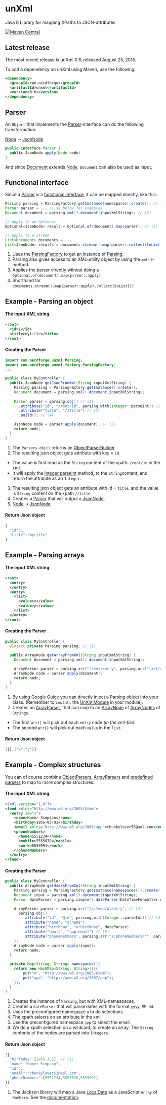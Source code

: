 # unXml

Java 8 Library for mapping XPaths to JSON-attributes.

[![Maven Central](https://maven-badges.herokuapp.com/maven-central/com.nerdforge/unxml/badge.svg)](https://maven-badges.herokuapp.com/maven-central/com.nerdforge/unxml)

Latest release
--------------

The most recent release is unXml 0.6, released August 25, 2015.

To add a dependency on unXml using Maven, use the following:

```xml
<dependency>
  <groupId>com.nerdforge</groupId>
  <artifactId>unxml</artifactId>
  <version>0.6</version>
</dependency>
```

## Parser

An `Object` that implements the [Parser](src/main/java/com/nerdforge/unxml/parsers/Parser.java)-interface can do the following transformation:

[Node](https://docs.oracle.com/javase/8/docs/api/index.html?org/w3c/dom/Node.html) ➝ [JsonNode](http://fasterxml.github.io/jackson-databind/javadoc/2.5/com/fasterxml/jackson/databind/JsonNode.html)
```java
public interface Parser {
  public JsonNode apply(Node node)
}
```

And since [Document](https://docs.oracle.com/javase/8/docs/api/org/w3c/dom/Document.html) extends [Node](https://docs.oracle.com/javase/8/docs/api/index.html?org/w3c/dom/Node.html), `Document` can also be used as input.

## Functional interface

Since a [Parser](src/main/java/com/nerdforge/unxml/parsers/Parser.java) is a [functional interface](https://docs.oracle.com/javase/8/docs/api/java/lang/FunctionalInterface.html), it can be mapped directly, like this:

```java
Parsing parsing = ParsingFactory.getInstance(namespaces).create(); // (1)
Parser parser = ... // se below for examples
Document document = parsing.xml().document(inputXmlString); // (2)

// Apply to an Optional
Optional<JsonNode> result = Optional.of(document).map(parser); // (3)

// Apply to a Stream
List<Document> documents = ...
List<JsonNode> results = documents.stream().map(parser).collect(toList()); // (4)
```

 1. Uses the [ParsingFactory](src/main/java/com/nerdforge/unxml/factory/ParsingFactory.java) to get an instance of [Parsing](src/main/java/com/nerdforge/unxml/Parsing.java).
 2. Parsing also gives access to an XML-utility object by using the `xml()`-method.
 3. Applies the parser directly without doing a `Optional.of(document).map(parser::apply)`
 4. Shorthand for `documents.stream().map(parser::apply).collect(toList())`

## Example - Parsing an object

#### The input XML string

```xml
<root>
  <id>1</id>
  <title>mytitle</title>
</root>
```

#### Creating the Parser

```java
import com.nerdforge.unxml.Parsing;
import com.nerdforge.unxml.factory.ParsingFactory;
...

public class MyController {
  public JsonNode getJsonFromXml(String inputXmlString) {
    Parsing parsing = ParsingFactory.getInstance().create();
    Document document = parsing.xml().document(inputXmlString);
    
    Parser parser = parsing.obj() // (1)
      .attribute("id", "/root/id", parsing.with(Integer::parseInt)) // (2)
      .attribute("title", "//title") // (3)
      .build(); // (4)

    JsonNode node = parser.apply(document); // (5)
    return node;
  }
}
```

 1. The `Parsers.obj()` returns an [ObjectParserBuilder](src/main/java/com/nerdforge/unxml/parsers/builders/ObjectParserBuilder.java)
 2. The resulting json object gets attribute with key = `id`.
   * The value is first read as the `String` content of the xpath: `/root/id` in the xml.
   * It will apply the [Integer.parseInt](https://docs.oracle.com/javase/8/docs/api/java/lang/Integer.html) method, to the `String`content, and return the attribute as an `Integer`.
 3. The resulting json object gets an attribute with id = `title`, and the value is `String` content on the xpath `//title`.
 4. Creates a [Parser](src/main/java/com/nerdforge/unxml/parsers/Parser.java) that will output a [JsonNode](http://fasterxml.github.io/jackson-databind/javadoc/2.5/com/fasterxml/jackson/databind/JsonNode.html).
 5. [Node](https://docs.oracle.com/javase/8/docs/api/index.html?org/w3c/dom/Node.html) ➝ [JsonNode](http://fasterxml.github.io/jackson-databind/javadoc/2.5/com/fasterxml/jackson/databind/JsonNode.html)

#### Return Json object

```javascript
{
  "id":1,
  "title":"mytitle"
}
```

## Example - Parsing arrays

#### The input XML string

```xml
<root>
  <entry>
  </entry>
  <entry>
    <list>
      <value>x</value>
      <value>y</value>
    </list>
  </entry>
</root>
```

#### Creating the Parser

```java
public class MyController {
  @Inject private Parsing parsing; // (1)

  public ArrayNode getArrayFromXml(String inputXmlString) {
    Document document = parsing.xml().document(inputXmlString);
    
    ArrayParser parser = parsing.arr("/root/entry", parsing.arr("list/value")); // (2)
    ArrayNode node = parser.apply(document);
    return node;
  }
}
```

 1. By using [Google Guice](https://github.com/google/guice) you can directly inject a [Parsing](src/main/java/com/nerdforge/unxml/Parsing.java) object into your class. (Remember to `install` the [UnXmlModule](src/main/java/com/nerdforge/unxml/UnXmlModule.java) in your module).
 2. Creates an [ArrayParser](src/main/java/com/nerdforge/unxml/parsers/ArrayParser.java), that can map to an [ArrayNode](http://fasterxml.github.io/jackson-databind/javadoc/2.5/com/fasterxml/jackson/databind/node/ArrayNode.html) of [ArrayNodes](http://fasterxml.github.io/jackson-databind/javadoc/2.5/com/fasterxml/jackson/databind/node/ArrayNode.html) of `Strings`.
  * The first `arr()` will pick out each `entry` node *(in the xml-file)*.
  * The second `arr()` will pick out each `value` in the `list`.

#### Return Json object

```javascript
[[],["x","y"]]
```

## Example - Complex structures

You can of course combine [ObjectParsers](src/main/java/com/nerdforge/unxml/parsers/ObjectParser.java), [ArrayParsers](src/main/java/com/nerdforge/unxml/parsers/ArrayParser.java) and [predefined parsers](src/main/java/com/nerdforge/unxml/parsers/SimpleParsers.java) to map to more complex structures.

#### The input XML string

```xml
<?xml version="1.0"?>
<feed xmlns="http://www.w3.org/2005/Atom">
  <entry id="1">
    <name>Homer Simpson</name>
    <birthday>1956-03-01</birthday>
    <email xmlns="http://www.w3.org/2007/app">chunkylover53@aol.com</email>
    <phoneNumbers>
      <home>5551234</home>
      <mobile>5555678</mobile>
      <work>5559991</work>
    </phoneNumbers>
  </entry>
</feed>
```

#### Creating the Parser

```java
public class MyController {
  public ArrayNode getUsersFromXml(String inputXmlString) {
    Parsing parsing = ParsingFactory.getInstance(namespaces()).create(); // (1)
    Document input = parsing.xml().document(inputXmlString);
    Parser dateParser = parsing.simple().dateParser(DateTimeFormatter.ofPattern("yyyy-MM-dd")); // (2)

    ArrayParser parser = parsing.arr("/a:feed/a:entry", // (3)
      parsing.obj()
        .attribute("id", "@id", parsing.with(Integer::parseInt)) // (4)
        .attribute("name", "a:name")
        .attribute("birthday", "a:birthday", dateParser)
        .attribute("email", "app:email") // (5)
        .attribute("phoneNumbers", parsing.arr("a:phoneNumbers/*", parsing.with(Integer::parseInt))) // (6)
    );
    ArrayNode node = parser.apply(input);
    return node;
  }
  
  private Map<String, String> namespaces(){
    return new HashMap<String, String>(){{
        put("a", "http://www.w3.org/2005/Atom");
        put("app", "http://www.w3.org/2007/app");
    }};
  }
}
```

 1. Creates the instance of `Parsing`, but with XML-namespaces.
 2. Creates a `dateParser` that will parse dates with the format `yyyy-MM-dd`.
 3. Uses the preconfigured namespace `a` to do selections.
 4. The xpath selects on an attribute in the xml
 5. Use the preconfigured namespace `app` to select the email.
 6. We do a xpath selection on a wildcard, to create an array. The `String` contents of the nodes are parsed into `Integers`.

#### Return Json object

```javascript
[{
  "birthday":[1956,3,1], // (1)
  "name":"Homer Simpson",
  "id":1,
  "email":"chunkylover53@aol.com",
  "phoneNumbers":[5551234,5555678,5559991]
}]
```

 1. The Jackson library will map a Java [LocalDate](https://docs.oracle.com/javase/8/docs/api/java/time/LocalDate.html) as a JavaScript `Array` of `Numbers`. See the [documentation](https://github.com/FasterXML/jackson-datatype-jsr310).
